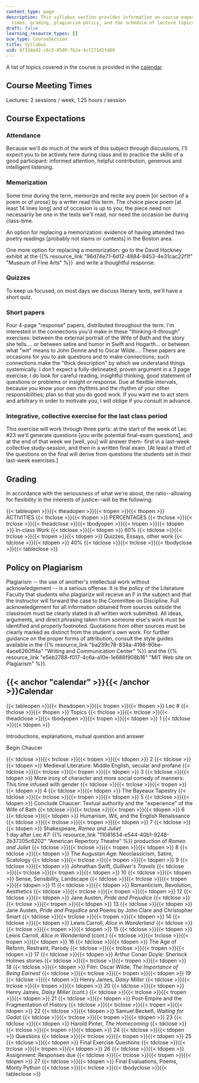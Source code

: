 ```yaml
---
content_type: page
description: This syllabus section provides information on course expectations, meeting
  times, grading, plagiarism policy, and the schedule of lecture topics.
draft: false
learning_resource_types: []
ocw_type: CourseSection
title: Syllabus
uid: 8f134ed2-c8c5-85d0-7b2a-4cf271d2fd69
---
```

A list of topics covered in the course is provided in the [calendar](#calendar).

## Course Meeting Times

Lectures: 2 sessions / week, 1.25 hours / session

## Course Expectations

### Attendance

Because we'll do much of the work of this subject through discussions, I'll expect you to be actively here during class and to practice the skills of a good participant: informed attention, helpful contribution, generous and intelligent listening.

### Memorization

Some time during the term, memorize and recite any poem \[or section of a poem or of prose\] by a writer read this term. The choice piece poem \[at least 14 lines long\] and of occasion is up to you; the piece need not necessarily be one in the texts we'll read, nor need the occasion be during class-time.

An option for replacing a memorization: evidence of having attended two poetry readings \[probably not slams or contests\] in the Boston area.

One more option for replacing a memorization: go to the David Hockney exhibit at the {{% resource_link "96d74e71-6d12-4884-8453-4e31cac22f1f" "Museum of Fine Arts" %}}  and write a thoughtful response.

### Quizzes

To keep us focused, on most days we discuss literary texts, we'll have a short quiz.

### Short papers

Four 4-page "response" papers, distributed throughout the term. I'm interested in the connections you'd make in these "thinking-it-through" exercises: between the external portrait of the Wife of Bath and the story she tells…. or between satire and humor in Swift and Hogarth… or between what "wit" means to John Donne and to Oscar Wilde…. These papers are occasions for you to ask questions and to make connections; such connections make the "thick description" by which we understand things systemically. I don't expect a fully-delineated, proven argument in a 3 page exercise; I do look for careful reading, insightful thinking, good statement of questions or problems or insight or response. Due at flexible intervals, because you know your own rhythms and the rhythm of your other responsibilities; plan so that you do good work. If you want me to act stern and arbitrary in order to motivate you, I will oblige if you consult in advance.

### Integrative, collective exercise for the last class period

This exercise will work through three parts: at the start of the week of Lec #23 we'll generate questions \[you write potential final-exam questions\], and at the end of that week we \[well, you\] will answer them- first in a last-week collective study-session, and then in a written final exam. \[At least a third of the questions on the final will derive from questions the students set in their last-week exercises.\]

## Grading

In accordance with the seriousness of what we're about, the ratio--allowing for flexibility in the interests of justice--will be the following:

{{< tableopen >}}{{< theadopen >}}{{< tropen >}}{{< thopen >}}
ACTIVITIES
{{< thclose >}}{{< thopen >}}
PERCENTAGES
{{< thclose >}}{{< trclose >}}{{< theadclose >}}{{< tbodyopen >}}{{< tropen >}}{{< tdopen >}}
In-class Work
{{< tdclose >}}{{< tdopen >}}
60%
{{< tdclose >}}{{< trclose >}}{{< tropen >}}{{< tdopen >}}
Quizzes, Essays, other work
{{< tdclose >}}{{< tdopen >}}
40%
{{< tdclose >}}{{< trclose >}}{{< tbodyclose >}}{{< tableclose >}}

## Policy on Plagiarism

Plagiarism -- the use of another's intellectual work without acknowledgement -- is a serious offense. It is the policy of the Literature Faculty that students who plagiarize will receive an F in the subject and that the instructor will forward the case to the Committee on Discipline. Full acknowledgement for all information obtained from sources outside the classroom must be clearly stated in all written work submitted. All ideas, arguments, and direct phrasing taken from someone else's work must be identified and properly footnoted. Quotations from other sources must be clearly marked as distinct from the student's own work. For further guidance on the proper forms of attribution, consult the style guides available in the {{% resource_link "ba239c78-834a-4198-90be-4ace6260ff4a" "Writing and Communication Center" %}} and the {{% resource_link "e5eb2788-f017-4c6a-a10e-1e686f908b16" "MIT Web site on Plagiarism" %}}.

## {{< anchor "calendar" >}}{{< /anchor >}}Calendar

{{< tableopen >}}{{< theadopen >}}{{< tropen >}}{{< thopen >}}
Lec #
{{< thclose >}}{{< thopen >}}
Topics
{{< thclose >}}{{< trclose >}}{{< theadclose >}}{{< tbodyopen >}}{{< tropen >}}{{< tdopen >}}
1
{{< tdclose >}}{{< tdopen >}}

Introductions, explanations, mutual question and answer

Begin Chaucer

{{< tdclose >}}{{< trclose >}}{{< tropen >}}{{< tdopen >}}
2
{{< tdclose >}}{{< tdopen >}}
Medieval Literature: Middle English, secular and profane
{{< tdclose >}}{{< trclose >}}{{< tropen >}}{{< tdopen >}}
3
{{< tdclose >}}{{< tdopen >}}
More irony of character and more social comedy of manners: This time infused with gender
{{< tdclose >}}{{< trclose >}}{{< tropen >}}{{< tdopen >}}
4
{{< tdclose >}}{{< tdopen >}}
The Bayeaux Tapestry
{{< tdclose >}}{{< trclose >}}{{< tropen >}}{{< tdopen >}}
5
{{< tdclose >}}{{< tdopen >}}
Conclude Chaucer: Textual authority and the "experience" of the Wife of Bath
{{< tdclose >}}{{< trclose >}}{{< tropen >}}{{< tdopen >}}
6
{{< tdclose >}}{{< tdopen >}}
Humanism, Wit, and the English Renaissance
{{< tdclose >}}{{< trclose >}}{{< tropen >}}{{< tdopen >}}
7
{{< tdclose >}}{{< tdopen >}}
Shakespeare, *Romeo and Juliet*   
1 day after Lec #7: {{% resource_link "11081634-e544-40b1-9248-2b37205c6202" "American Repertory Theatre" %}} production of *Romeo and Juliet*
{{< tdclose >}}{{< trclose >}}{{< tropen >}}{{< tdopen >}}
8
{{< tdclose >}}{{< tdopen >}}
The Augustan Age: Neoclassicism, Satire, Scatology
{{< tdclose >}}{{< trclose >}}{{< tropen >}}{{< tdopen >}}
9
{{< tdclose >}}{{< tdopen >}}
Johnathan Swift, *Gulliver's Travels*
{{< tdclose >}}{{< trclose >}}{{< tropen >}}{{< tdopen >}}
10
{{< tdclose >}}{{< tdopen >}}
Sense, Sensibility, Landscape
{{< tdclose >}}{{< trclose >}}{{< tropen >}}{{< tdopen >}}
11
{{< tdclose >}}{{< tdopen >}}
Romanticism, Revolution, Aesthetics
{{< tdclose >}}{{< trclose >}}{{< tropen >}}{{< tdopen >}}
12
{{< tdclose >}}{{< tdopen >}}
Jane Austen, *Pride and Prejudice*
{{< tdclose >}}{{< trclose >}}{{< tropen >}}{{< tdopen >}}
13
{{< tdclose >}}{{< tdopen >}}
Jane Austen, *Pride and Prejudice* and Poems by John Clare and Christopher Smart
{{< tdclose >}}{{< trclose >}}{{< tropen >}}{{< tdopen >}}
14
{{< tdclose >}}{{< tdopen >}}
Lewis Carroll, *Alice in Wonderland*
{{< tdclose >}}{{< trclose >}}{{< tropen >}}{{< tdopen >}}
15
{{< tdclose >}}{{< tdopen >}}
Lewis Carroll, *Alice in Wonderland* (cont.)
{{< tdclose >}}{{< trclose >}}{{< tropen >}}{{< tdopen >}}
16
{{< tdclose >}}{{< tdopen >}}
The Age of Reform, Restraint, Parody
{{< tdclose >}}{{< trclose >}}{{< tropen >}}{{< tdopen >}}
17
{{< tdclose >}}{{< tdopen >}}
Arthur Conan Doyle: Sherlock Holmes stories
{{< tdclose >}}{{< trclose >}}{{< tropen >}}{{< tdopen >}}
18
{{< tdclose >}}{{< tdopen >}}
Film: Oscar Wilde, *The Importance of Being Earnest*
{{< tdclose >}}{{< trclose >}}{{< tropen >}}{{< tdopen >}}
19
{{< tdclose >}}{{< tdopen >}}
Henry James, *Daisy Miller*
{{< tdclose >}}{{< trclose >}}{{< tropen >}}{{< tdopen >}}
20
{{< tdclose >}}{{< tdopen >}}
Henry James, *Daisy Miller* (cont.)
{{< tdclose >}}{{< trclose >}}{{< tropen >}}{{< tdopen >}}
21
{{< tdclose >}}{{< tdopen >}}
Post-Empire and the Fragmentation of History
{{< tdclose >}}{{< trclose >}}{{< tropen >}}{{< tdopen >}}
22
{{< tdclose >}}{{< tdopen >}}
Samuel Beckett, *Waiting for Godot*
{{< tdclose >}}{{< trclose >}}{{< tropen >}}{{< tdopen >}}
23
{{< tdclose >}}{{< tdopen >}}
Harold Pinter, *The Homecoming*
{{< tdclose >}}{{< trclose >}}{{< tropen >}}{{< tdopen >}}
24
{{< tdclose >}}{{< tdopen >}}
Questions
{{< tdclose >}}{{< trclose >}}{{< tropen >}}{{< tdopen >}}
25
{{< tdclose >}}{{< tdopen >}}
Final Exercise Questions
{{< tdclose >}}{{< trclose >}}{{< tropen >}}{{< tdopen >}}
26
{{< tdclose >}}{{< tdopen >}}
Assignment: Responses due
{{< tdclose >}}{{< trclose >}}{{< tropen >}}{{< tdopen >}}
27
{{< tdclose >}}{{< tdopen >}}
Final Evaluations, Poems, Monty Python
{{< tdclose >}}{{< trclose >}}{{< tbodyclose >}}{{< tableclose >}}